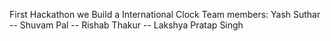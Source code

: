 First Hackathon
we Build a International Clock
Team members: Yash Suthar -- Shuvam Pal -- Rishab Thakur -- Lakshya Pratap Singh
